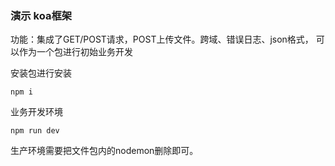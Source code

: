 ### 演示  koa框架  

功能：集成了GET/POST请求，POST上传文件。跨域、错误日志、json格式，  可以作为一个包进行初始业务开发

安装包进行安装

```
npm i
```

业务开发环境

```
npm run dev
```



生产环境需要把文件包内的nodemon删除即可。

